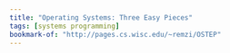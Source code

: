 ```yaml
---
title: "Operating Systems: Three Easy Pieces"
tags: [systems programming]
bookmark-of: "http://pages.cs.wisc.edu/~remzi/OSTEP"
---
```

